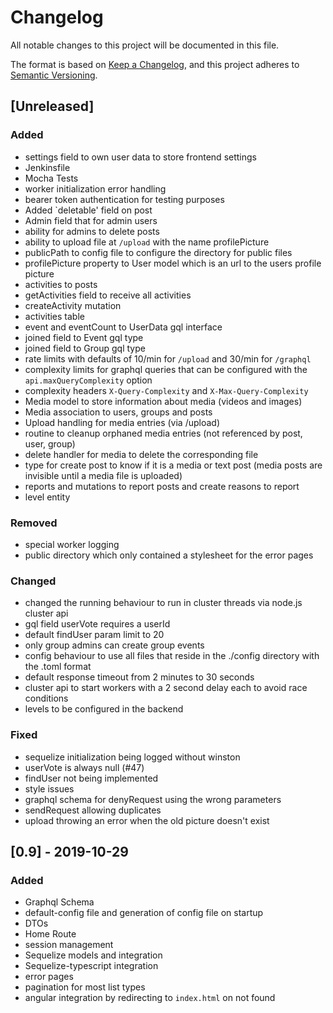 # Changelog
All notable changes to this project will be documented in this file.

The format is based on [Keep a Changelog](https://keepachangelog.com/en/1.0.0/),
and this project adheres to [Semantic Versioning](https://semver.org/spec/v2.0.0.html).

## [Unreleased]

### Added

- settings field to own user data to store frontend settings
- Jenkinsfile
- Mocha Tests
- worker initialization error handling
- bearer token authentication for testing purposes
- Added `deletable' field on post
- Admin field that for admin users
- ability for admins to delete posts
- ability to upload file at `/upload` with the name profilePicture
- publicPath to config file to configure the directory for public files
- profilePicture property to User model which is an url to the users profile picture
- activities to posts
- getActivities field to receive all activities
- createActivity mutation
- activities table
- event and eventCount to UserData gql interface
- joined field to Event gql type
- joined field to Group gql type
- rate limits with defaults of 10/min for `/upload` and 30/min for `/graphql`
- complexity limits for graphql queries that can be configured with the `api.maxQueryComplexity` option
- complexity headers `X-Query-Complexity` and `X-Max-Query-Complexity`
- Media model to store information about media (videos and images)
- Media association to users, groups and posts
- Upload handling for media entries (via /upload)
- routine to cleanup orphaned media entries (not referenced by post, user, group)
- delete handler for media to delete the corresponding file
- type for create post to know if it is a media or text post (media posts are invisible until a media file is uploaded)
- reports and mutations to report posts and create reasons to report
- level entity

### Removed

- special worker logging
- public directory which only contained a stylesheet for the error pages

### Changed

- changed the running behaviour to run in cluster threads via node.js cluster api
- gql field userVote requires a userId
- default findUser param limit to 20
- only group admins can create group events
- config behaviour to use all files that reside in the ./config directory with the .toml format
- default response timeout from 2 minutes to 30 seconds
- cluster api to start workers with a 2 second delay each to avoid race conditions
- levels to be configured in the backend

### Fixed

- sequelize initialization being logged without winston
- userVote is always null (#47)
- findUser not being implemented
- style issues
- graphql schema for denyRequest using the wrong parameters
- sendRequest allowing duplicates
- upload throwing an error when the old picture doesn't exist


## [0.9] - 2019-10-29

### Added

- Graphql Schema
- default-config file and generation of config file on startup
- DTOs
- Home Route
- session management
- Sequelize models and integration
- Sequelize-typescript integration
- error pages
- pagination for most list types
- angular integration by redirecting to `index.html` on not found
